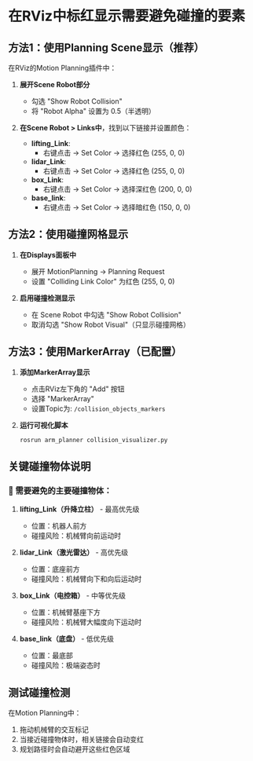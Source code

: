 # 在RViz中标红显示需要避免碰撞的要素

## 方法1：使用Planning Scene显示（推荐）

在RViz的Motion Planning插件中：

1. **展开Scene Robot部分**
   - 勾选 "Show Robot Collision" 
   - 将 "Robot Alpha" 设置为 0.5（半透明）
   
2. **在Scene Robot > Links中**，找到以下链接并设置颜色：
   - **lifting_Link**: 
     - 右键点击 → Set Color → 选择红色 (255, 0, 0)
   - **lidar_Link**: 
     - 右键点击 → Set Color → 选择红色 (255, 0, 0)
   - **box_Link**: 
     - 右键点击 → Set Color → 选择深红色 (200, 0, 0)
   - **base_link**: 
     - 右键点击 → Set Color → 选择暗红色 (150, 0, 0)

## 方法2：使用碰撞网格显示

1. **在Displays面板中**
   - 展开 MotionPlanning → Planning Request
   - 设置 "Colliding Link Color" 为红色 (255, 0, 0)
   
2. **启用碰撞检测显示**
   - 在 Scene Robot 中勾选 "Show Robot Collision"
   - 取消勾选 "Show Robot Visual"（只显示碰撞网格）

## 方法3：使用MarkerArray（已配置）

1. **添加MarkerArray显示**
   - 点击RViz左下角的 "Add" 按钮
   - 选择 "MarkerArray"
   - 设置Topic为: `/collision_objects_markers`
   
2. **运行可视化脚本**
   ```bash
   rosrun arm_planner collision_visualizer.py
   ```

## 关键碰撞物体说明

### 🔴 需要避免的主要碰撞物体：

1. **lifting_Link（升降立柱）** - 最高优先级
   - 位置：机器人前方
   - 碰撞风险：机械臂向前运动时
   
2. **lidar_Link（激光雷达）** - 高优先级  
   - 位置：底座前方
   - 碰撞风险：机械臂向下和向后运动时
   
3. **box_Link（电控箱）** - 中等优先级
   - 位置：机械臂基座下方
   - 碰撞风险：机械臂大幅度向下运动时
   
4. **base_link（底盘）** - 低优先级
   - 位置：最底部
   - 碰撞风险：极端姿态时

## 测试碰撞检测

在Motion Planning中：
1. 拖动机械臂的交互标记
2. 当接近碰撞物体时，相关链接会自动变红
3. 规划路径时会自动避开这些红色区域